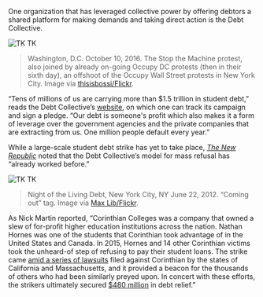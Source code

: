 One organization that has leveraged collective power by offering debtors a shared platform for making demands and taking direct action is the Debt Collective.

![TK TK](/da4a/assets/images/actions/debt-strikes/student-loan-strike/ball-and-chain.jpg)
> Washington, D.C. October 10, 2016. The Stop the Machine protest, also joined by already on-going Occupy DC protests (then in their sixth day), an offshoot of the Occupy Wall Street protests in New York City. Image via [thisisbossi/Flickr](https://www.flickr.com/photos/thisisbossi/).


“Tens of millions of us are carrying more than $1.5 trillion in student debt,” reads the Debt Collective’s [website](https://strike.debtcollective.org/), on which one can track its campaign and sign a pledge. “Our debt is someone's profit which also makes it a form of leverage over the government agencies and the private companies that are extracting from us. One million people default every year.”

While a large-scale student debt strike has yet to take place, [*The New Republic*](https://newrepublic.com/article/156468/radical-possibilities-not-paying-student-loans) noted that the Debt Collective’s model for mass refusal has “already worked before.”

![TK TK](/da4a/assets/images/actions/debt-strikes/student-loan-strike/my-debt-is.jpg)
> Night of the Living Debt, New York City, NY June 22, 2012. “Coming out” tag. Image via [Max Lib/Flickr](https://www.flickr.com/photos/68294660@N06/).

As Nick Martin reported, “Corinthian Colleges was a company that owned a slew of for-profit higher education institutions across the nation. Nathan Hornes was one of the students that Corinthian took advantage of in the United States and Canada. In 2015, Hornes and 14 other Corinthian victims took the unheard-of step of refusing to pay their student loans. The strike came [amid a series of lawsuits](https://www.newyorker.com/business/currency/student-debt-revolt-begins) filed against Corinthian by the states of California and Massachusetts, and it provided a beacon for the thousands of others who had been similarly preyed upon. In concert with these efforts, the strikers ultimately secured [$480 million](https://www.consumerfinance.gov/about-us/newsroom/cfpb-secures-480-million-in-debt-relief-for-current-and-former-corinthian-students/) in debt relief.”
